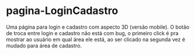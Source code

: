 # pagina-LoginCadastro
Uma página para login e cadastro com aspecto 3D (versão mobile).
O botão de troca entre login e cadastro não está com bug,
o primeiro click é pra mostrar ao usuário em qual área ele está, 
ao ser clicado na segunda vez é mudado para área de cadastro.
